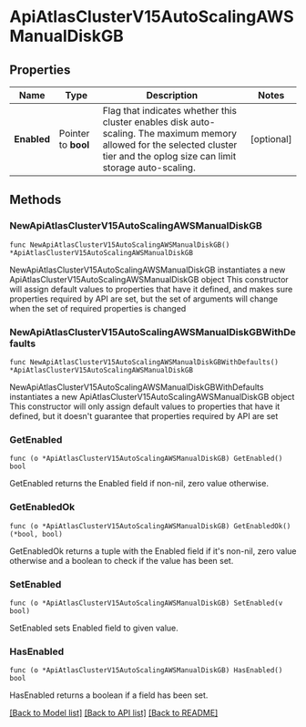 # ApiAtlasClusterV15AutoScalingAWSManualDiskGB

## Properties

Name | Type | Description | Notes
------------ | ------------- | ------------- | -------------
**Enabled** | Pointer to **bool** | Flag that indicates whether this cluster enables disk auto-scaling. The maximum memory allowed for the selected cluster tier and the oplog size can limit storage auto-scaling. | [optional] 

## Methods

### NewApiAtlasClusterV15AutoScalingAWSManualDiskGB

`func NewApiAtlasClusterV15AutoScalingAWSManualDiskGB() *ApiAtlasClusterV15AutoScalingAWSManualDiskGB`

NewApiAtlasClusterV15AutoScalingAWSManualDiskGB instantiates a new ApiAtlasClusterV15AutoScalingAWSManualDiskGB object
This constructor will assign default values to properties that have it defined,
and makes sure properties required by API are set, but the set of arguments
will change when the set of required properties is changed

### NewApiAtlasClusterV15AutoScalingAWSManualDiskGBWithDefaults

`func NewApiAtlasClusterV15AutoScalingAWSManualDiskGBWithDefaults() *ApiAtlasClusterV15AutoScalingAWSManualDiskGB`

NewApiAtlasClusterV15AutoScalingAWSManualDiskGBWithDefaults instantiates a new ApiAtlasClusterV15AutoScalingAWSManualDiskGB object
This constructor will only assign default values to properties that have it defined,
but it doesn't guarantee that properties required by API are set

### GetEnabled

`func (o *ApiAtlasClusterV15AutoScalingAWSManualDiskGB) GetEnabled() bool`

GetEnabled returns the Enabled field if non-nil, zero value otherwise.

### GetEnabledOk

`func (o *ApiAtlasClusterV15AutoScalingAWSManualDiskGB) GetEnabledOk() (*bool, bool)`

GetEnabledOk returns a tuple with the Enabled field if it's non-nil, zero value otherwise
and a boolean to check if the value has been set.

### SetEnabled

`func (o *ApiAtlasClusterV15AutoScalingAWSManualDiskGB) SetEnabled(v bool)`

SetEnabled sets Enabled field to given value.

### HasEnabled

`func (o *ApiAtlasClusterV15AutoScalingAWSManualDiskGB) HasEnabled() bool`

HasEnabled returns a boolean if a field has been set.


[[Back to Model list]](../README.md#documentation-for-models) [[Back to API list]](../README.md#documentation-for-api-endpoints) [[Back to README]](../README.md)


